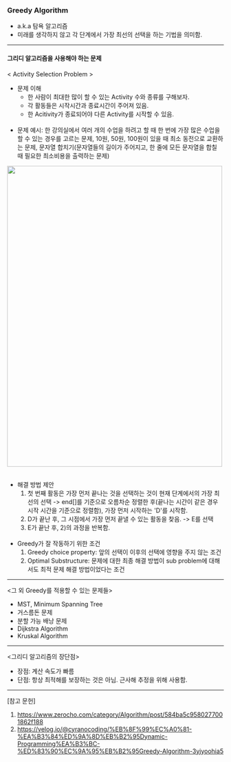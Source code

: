### Greedy Algorithm

- a.k.a 탐욕 알고리즘
- 미래를 생각하지 않고 각 단계에서 가장 최선의 선택을 하는 기법을 의미함.

-----

#### 그리디 알고리즘을 사용해야 하는 문제
< Activity Selection Problem >
+ 문제 이해
  + 한 사람이 최대한 많이 할 수 있는 Activity 수와 종류를 구해보자.
  + 각 활동들은 시작시간과 종료시간이 주어져 있음.
  + 한 Acitivity가 종료되어야 다른 Activity를 시작할 수 있음.
<br><br/>
+ 문제 예시: 한 강의실에서 여러 개의 수업을 하려고 할 때 한 번에 가장 많은 수업을 할 수 있는 경우를 고르는 문제, 10원, 50원, 100원이 있을 때 최소 동전으로 교환하는 문제, 문자열 합치기(문자열들의 길이가 주어지고, 한 줄에 모든 문자열을 합칠 때 필요한 최소비용을 출력하는 문제)

<img src="https://media.vlpt.us/post-images/cyranocoding/ddc56d10-b228-11e9-89af-8fc0a61dbc3e/1DmVqtxbxeihu-J8a49OLRA.png" width="500" height="700"></img><br/>
<br/>
+ 해결 방법 제안
  1) 첫 번째 활동은 가장 먼저 끝나는 것을 선택하는 것이 현재 단계에서의 가장 최선의 선택 -> end[]를 기준으로 오름차순 정렬한 후(끝나는 시간이 같은 경우 시작 시간을 기준으로 정렬함), 가장 먼저 시작하는 'D'를 시작함.
  2) D가 끝난 후, 그 시점에서 가장 먼저 끝낼 수 있는 활동을 찾음. -> E를 선택
  3) E가 끝난 후, 2)의 과정을 반복함.
<br><br/>
+ Greedy가 잘 작동하기 위한 조건
    1) Greedy choice property: 앞의 선택이 이후의 선택에 영향을 주지 않는 조건
    2) Optimal Substructure: 문제에 대한 최종 해결 방법이 sub problem에 대해서도 최적 문제 해결 방법이었다는 조건
   
-----

<그 외 Greedy를 적용할 수 있는 문제들>
- MST, Minimum Spanning Tree
- 거스름돈 문제
- 분할 가능 배낭 문제
- Dijkstra Algorithm
- Kruskal Algorithm

---

<그리디 알고리즘의 장단점>
- 장점: 계산 속도가 빠름
- 단점: 항상 최적해를 보장하는 것은 아님. 근사해 추정을 위해 사용함.

-----

[참고 문헌]  
1) https://www.zerocho.com/category/Algorithm/post/584ba5c9580277001862f188  
2) https://velog.io/@cyranocoding/%EB%8F%99%EC%A0%81-%EA%B3%84%ED%9A%8D%EB%B2%95Dynamic-Programming%EA%B3%BC-%ED%83%90%EC%9A%95%EB%B2%95Greedy-Algorithm-3yjyoohia5
